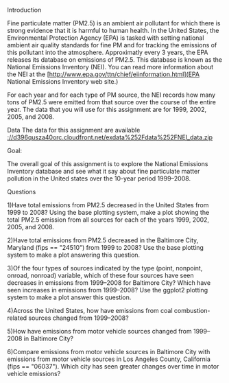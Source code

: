 Introduction

Fine particulate matter (PM2.5) is an ambient air pollutant for which there is strong evidence that it is harmful to human health. In the United States, the Environmental Protection Agency (EPA) is tasked with setting national ambient air quality standards for fine PM and for tracking the emissions of this pollutant into the atmosphere. Approximatly every 3 years, the EPA releases its database on emissions of PM2.5. This database is known as the National Emissions Inventory (NEI). You can read more information about the NEI at the [http://www.epa.gov/ttn/chief/eiinformation.html](EPA National Emissions Inventory web site.)

For each year and for each type of PM source, the NEI records how many tons of PM2.5 were emitted from that source over the course of the entire year. The data that you will use for this assignment are for 1999, 2002, 2005, and 2008.

Data
The data for this assignment are available [://d396qusza40orc.cloudfront.net/exdata%252Fdata%252FNEI_data.zip](here)


Goal:

The overall goal of this assignment is to explore the National Emissions Inventory database and see what it say about fine particulate matter pollution in the United states over the 10-year period 1999–2008. 

Questions


1)Have total emissions from PM2.5 decreased in the United States from 1999 to 2008? Using the base plotting system, make a plot showing the total PM2.5 emission from all sources for each of the years 1999, 2002, 2005, and 2008.

2)Have total emissions from PM2.5 decreased in the Baltimore City, Maryland (fips == "24510") from 1999 to 2008? Use the base plotting system to make a plot answering this question.

3)Of the four types of sources indicated by the type (point, nonpoint, onroad, nonroad) variable, which of these four sources have seen decreases in emissions from 1999–2008 for Baltimore City? Which have seen increases in emissions from 1999–2008? Use the ggplot2 plotting system to make a plot answer this question.

4)Across the United States, how have emissions from coal combustion-related sources changed from 1999–2008?

5)How have emissions from motor vehicle sources changed from 1999–2008 in Baltimore City?

6)Compare emissions from motor vehicle sources in Baltimore City with emissions from motor vehicle sources in Los Angeles County, California (fips == "06037"). Which city has seen greater changes over time in motor vehicle emissions?

